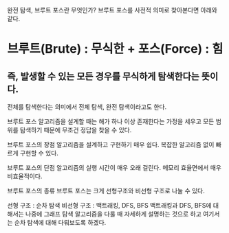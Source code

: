 완전 탐색, 브루트 포스란 무엇인가?
브루트 포스를 사전적 의미로 찾아본다면 아래와 같다.

# 브루트(Brute) : 무식한 + 포스(Force) : 힘

## 즉, 발생할 수 있는 모든 경우를 무식하게 탐색한다는 뜻이다.

전체를 탐색한다는 의미에서 전체 탐색, 완전 탐색이라고도 한다.

브루트 포스 알고리즘을 설계할 때는 해가 하나 이상 존재한다는 가정을 세우고 모든 범위를 탐색하기 때문에 무조건 정답을 찾을 수 있다.

브루트 포스의 장점
알고리즘을 설계하고 구현하기 매우 쉽다.
복잡한 알고리즘 없이 빠르게 구현할 수 있다.

브루트 포스의 단점
알고리즘의 실행 시간이 매우 오래 걸린다.
메모리 효율면에서 매우 비효율적이다.

브루트 포스의 종류
브루트 포스는 크게 선형구조와 비선형 구조로 나눌 수 있다.

선형 구조 : 순차 탐색
비선형 구조 : 백트래킹, DFS, BFS
백트래킹과 DFS, BFS에 대해서는 나중에 그래프 탐색 알고리즘을 다룰 때 자세하게 설명하는 것으로 하고 여기서는 순차 탐색에 대해 다뤄보도록 하겠다.
